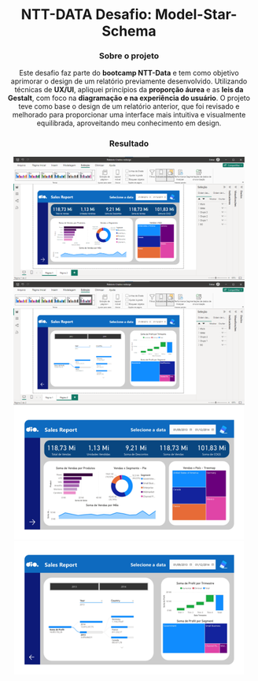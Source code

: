 <div align="center">

# NTT-DATA Desafio: Model-Star-Schema

### Sobre o projeto

Este desafio faz parte do **bootcamp NTT-Data** e tem como objetivo aprimorar o design de um relatório previamente desenvolvido. Utilizando técnicas de **UX/UI**, apliquei princípios da **proporção áurea** e as **leis da Gestalt**, com foco na **diagramação e na experiência do usuário**. O projeto teve como base o design de um relatório anterior, que foi revisado e melhorado para proporcionar uma interface mais intuitiva e visualmente equilibrada, aproveitando meu conhecimento em design.

### Resultado
<div>
<img src="print-pag1.png" type="image/png" alt="Print_Screen_pag1" height=250>
<img src="print-pag2.png" type="image/png" alt="Print_Screen_pag2" height=250>
<img src="pag1.jpg" type="image/jpg" alt="pag1" height=271>
<img src="pag2.jpg" type="image/jpg" alt="pag2" height=271>
</div>
</div>
